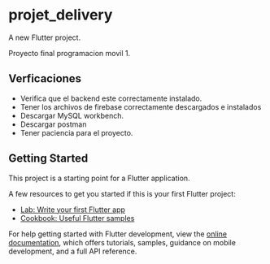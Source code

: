 # projet_delivery

A new Flutter project.

Proyecto final programacion movil 1.

## Verficaciones

- Verifica que el backend este correctamente instalado.
- Tener los archivos de firebase correctamente descargados e instalados
- Descargar MySQL workbench.
- Descargar postman
- Tener paciencia para el proyecto.

## Getting Started

This project is a starting point for a Flutter application.

A few resources to get you started if this is your first Flutter project:

- [Lab: Write your first Flutter app](https://docs.flutter.dev/get-started/codelab)
- [Cookbook: Useful Flutter samples](https://docs.flutter.dev/cookbook)

For help getting started with Flutter development, view the
[online documentation](https://docs.flutter.dev/), which offers tutorials,
samples, guidance on mobile development, and a full API reference.
